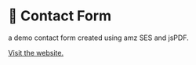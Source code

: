 # 📧 Contact Form
<p>a demo contact form created using amz SES and jsPDF. </p>

<a href="mahiprasad.github.io/contact-me-form/" target="_blank"> Visit the website. </a>

